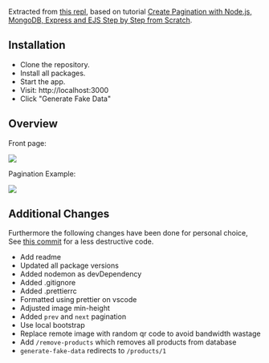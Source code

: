 Extracted from [this repl](https://repl.it/@NguyenDa18/NodePaginationExample), based on tutorial [Create Pagination with Node.js, MongoDB, Express and EJS Step by Step from Scratch](https://evdokimovm.github.io/javascript/nodejs/mongodb/pagination/expressjs/ejs/bootstrap/2017/08/20/create-pagination-with-nodejs-mongodb-express-and-ejs-step-by-step-from-scratch.html).

## Installation

- Clone the repository.
- Install all packages.
- Start the app.
- Visit: http://localhost:3000
- Click "Generate Fake Data"

## Overview
Front page:

![](https://i.imgur.com/M8HoUbU.png)

Pagination Example:

![](https://i.imgur.com/N3e54B7.png)

## Additional Changes
Furthermore the following changes have been done for personal choice, See [this commit](https://github.com/entrptaher/node-paginate/tree/7aa563954247be6019fe00f29fb30bc3b3014669) for a less destructive code.

- Add readme
- Updated all package versions
- Added nodemon as devDependency
- Added .gitignore
- Added .prettierrc
- Formatted using prettier on vscode
- Adjusted image min-height
- Added `prev` and `next` pagination
- Use local bootstrap
- Replace remote image with random qr code to avoid bandwidth wastage
- Add `/remove-products` which removes all products from database
- `generate-fake-data` redirects to `/products/1`
